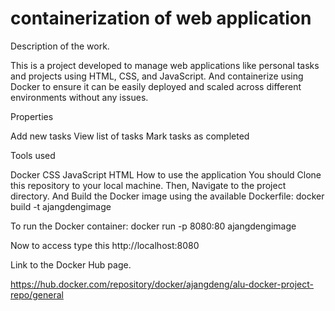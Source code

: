 # containerization of web application
Description of the work.

This is a project developed to manage web applications like personal tasks and projects using HTML, CSS, and JavaScript. And containerize using Docker to ensure it can be easily deployed and scaled across different environments without any issues.

Properties

Add new tasks
View list of tasks
Mark tasks as completed

Tools used

Docker
CSS
JavaScript
HTML
How to use the application
You should Clone this repository to your local machine.
Then, Navigate to the project directory.
And Build the Docker image using the available Dockerfile:
 docker build -t ajangdengimage 


To run the Docker container:
docker run -p 8080:80 ajangdengimage 


Now to access type this    http://localhost:8080

Link to the Docker Hub page.

https://hub.docker.com/repository/docker/ajangdeng/alu-docker-project-repo/general
